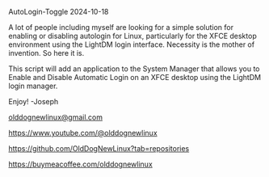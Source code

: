 AutoLogin-Toggle
2024-10-18 

A lot of people including myself are looking for a simple solution for enabling or disabling autologin for Linux,
particularly for the XFCE desktop environment using the LightDM login interface.
Necessity is the mother of invention. So here it is. 

This script will add an application to the System Manager that allows you to Enable and Disable Automatic Login 
on an XFCE desktop using the LightDM login manager.


Enjoy! 
-Joseph

olddognewlinux@gmail.com

https://www.youtube.com/@olddognewlinux

https://github.com/OldDogNewLinux?tab=repositories

https://buymeacoffee.com/olddognewlinux
